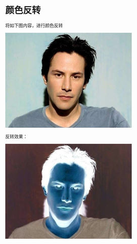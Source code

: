 # 颜色反转

将如下图内容，进行颜色反转

![example_400x300](./assets/example_400x300.png)

反转效果：

![src_reverse](./assets/src_reverse.png)